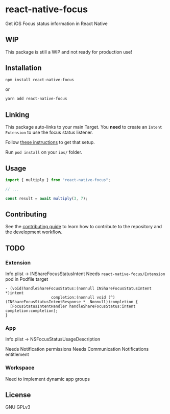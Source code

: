 # react-native-focus

Get iOS Focus status information in React Native

## WIP

This package is still a WIP and not ready for production use!

## Installation

```sh
npm install react-native-focus
```

or


```sh
yarn add react-native-focus
```

## Linking

This package auto-links to your main Target. You **need** to create an `Intent Extension` to use the focus status listener.

Follow [these instructions](./CREATE_INTENTS_EXTENSION.md) to get that setup.

Run `pod install` on your `ios/` folder.

## Usage

```js
import { multiply } from "react-native-focus";

// ...

const result = await multiply(3, 7);
```

## Contributing

See the [contributing guide](CONTRIBUTING.md) to learn how to contribute to the repository and the development workflow.

## TODO

### Extension

Info.plist -> INShareFocusStatusIntent
Needs `react-native-focus/Extension` pod in Podfile target

```objc
- (void)handleShareFocusStatus:(nonnull INShareFocusStatusIntent *)intent
                    completion:(nonnull void (^)(INShareFocusStatusIntentResponse * _Nonnull))completion {
  [FocusStatusIntentHandler handleShareFocusStatus:intent completion:completion];
}
```

### App

Info.plist -> NSFocusStatusUsageDescription

Needs Notification permissions
Needs Communication Notifications entitlement

### Workspace

Need to implement dynamic app groups

## License

GNU GPLv3
